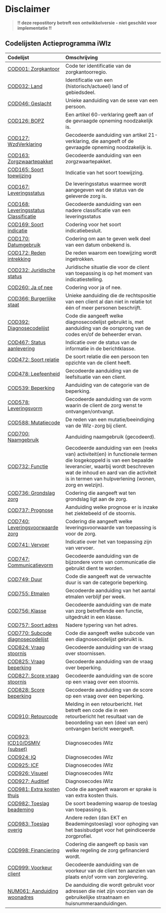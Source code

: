 # Disclaimer
> **!! deze repostitory betreft een ontwikkelversie - niet geschikt voor implementatie !!**

## Codelijsten Actieprogramma iWlz
|Codelijst |Omschrijving|
|:---------|:-----------|
|[COD001: Zorgkantoor](/codelijsten/COD001)|Code ter identificatie van de zorgkantoorregio.|
|[COD032: Land](/codelijsten/COD032)|Identificatie van een (historisch/actueel) land of gebiedsdeel.|
|[COD046: Geslacht](/codelijsten/COD046)|Unieke aanduiding van de sexe van een persoon.|
|[COD126: BOPZ](/codelijsten/COD126)|Een artikel 60-verklaring geeft aan of de gevraagde opneming noodzakelijk is.|
|[COD127: WzdVerklaring](/codelijsten/COD127)|Gecodeerde aanduiding van artikel 21-verklaring, die aangeeft of de gevraagde opneming noodzakelijk is.|
|[COD163: Zorgzwaartepakket](/codelijsten/COD163)|Gecodeerde aanduiding van een zorgzwaartepakket.|
|[COD165: Soort toewijzing](/codelijsten/COD165)|Indicatie van het soort toewijzing.|
|[COD167: Leveringsstatus](/codelijsten/COD167)|De leveringsstatus waarmee wordt aangegeven wat de status van de geleverde zorg is.|
|[COD168: Leveringsstatus Classificatie](/codelijsten/COD168)|Gecodeerde aanduiding van een nadere classificatie van een leveringsstatus|
|[COD169: Soort indicatie](/codelijsten/COD169)|Codering voor het soort indicatiebesluit.|
|[COD170: Datumgebruik](/codelijsten/COD170)|Codering om aan te geven welk deel van een datum onbekend is.|
|[COD172: Reden intrekking](/codelijsten/COD172)|De reden waarom een toewijzing wordt ingetrokken.|
|[COD232: Juridische status](/codelijsten/COD232)|Juridische situatie die voor de client van toepassing is op het moment van indicatiestelling.|
|[COD260: Ja of nee](/codelijsten/COD260)|Codering voor ja of nee.|
|[COD366: Burgerlijke staat](/codelijsten/COD366)|Unieke aanduiding die de rechtspositie van een client al dan niet in relatie tot één of meer personen beschrijft.|
|[COD392: Diagnosecodelijst](/codelijsten/COD392)|Code die aangeeft welke diagnosecodelijst gebruikt is, met aanduiding van de oorsprong van de codes en/of de beheerder ervan.|
|[COD467: Status aanlevering](/codelijsten/COD467)|Indicatie over de status van de informatie in de berichtklasse.|
|[COD472: Soort relatie](/codelijsten/COD472)|De soort relatie die een persoon ten opzichte van de client heeft.|
|[COD478: Leefeenheid](/codelijsten/COD478)|Gecodeerde aanduiding van de leefsituatie van een client.|
|[COD539: Beperking](/codelijsten/COD539)|Aanduiding van de categorie van de beperking.|
|[COD578: Leveringsvorm](/codelijsten/COD578)|Gecodeerde aanduiding van de vorm waarin de client de zorg wenst te ontvangen/ontvangt.|
|[COD588: Mutatiecode](/codelijsten/COD588)|De reden van een mutatie/beeindiging van de Wlz-zorg bij client.|
|[COD700: Naamgebruik](/codelijsten/COD700)|Aanduiding naamgebruik (gecodeerd).|
|[COD732: Functie](/codelijsten/COD732)|Gecodeerde aanduiding van een (reeks van) activiteit(en) in functionele termen die losgekoppeld is van een bepaalde leverancier, waarbij wordt beschreven wat de inhoud en aard van die activiteit is in termen van hulpverlening (wonen, zorg en welzijn).|
|[COD736: Grondslag zorg](/codelijsten/COD736)|Codering die aangeeft wat ten grondslag ligt aan de zorg.|
|[COD737: Prognose](/codelijsten/COD737)|Aanduiding welke prognose er is inzake het ziektebeeld of de stoornis.|
|[COD740: Leveringsvoorwaarde zorg](/codelijsten/COD740)|Codering die aangeeft welke leveringsvoorwaarde van toepassing is voor de zorg.|
|[COD741: Vervoer](/codelijsten/COD741)|Indicatie over het van toepassing zijn van vervoer.|
|[COD747: Communicatievorm](/codelijsten/COD747)|Gecodeerde aanduiding van de bijzondere vorm van communicatie die gebruikt dient te worden.|
|[COD749: Duur](/codelijsten/COD749)|Code die aangeeft wat de verwachte duur is van de categorie beperking.|
|[COD755: Etmalen](/codelijsten/COD755)|Gecodeerde aanduiding van het aantal etmalen verblijf per week.|
|[COD756: Klasse](/codelijsten/COD756)|Gecodeerde aanduiding van de mate van zorg betreffende een functie, uitgedrukt in een klasse.|
|[COD757: Soort adres](/codelijsten/COD757)|Nadere typering van het adres.|
|[COD770: Subcode diagnosecodelijst](/codelijsten/COD770)|Code die aangeeft welke subcode van een diagnosecodelijst gebruikt is.|
|[COD824: Vraag stoornis](/codelijsten/COD824)|Gecodeerde aanduiding van de vraag over stoornissen.|
|[COD825: Vraag beperking](/codelijsten/COD825)|Gecodeerde aanduiding van de vraag over beperking.|
|[COD827: Score vraag stoornis](/codelijsten/COD827)|Gecodeerde aanduiding van de score op een vraag over een stoornis.|
|[COD828: Score beperking](/codelijsten/COD828)|Gecodeerde aanduiding van de score op een vraag over een beperking.|
|[COD910: Retourcode](/codelijsten/COD910)|Melding in een retourbericht. Het betreft een code die in een retourbericht het resultaat van de beoordeling van een (deel van een) ontvangen bericht weergeeft.|
|[COD923: ICD10/DSMIV (subset)](/codelijsten/COD923)|Diagnosecodes iWlz|
|[COD924: IQ](/codelijsten/COD924)|Diagnosecodes iWlz|
|[COD925: ICF](/codelijsten/COD925)|Diagnosecodes iWlz|
|[COD926: Visueel](/codelijsten/COD926)|Diagnosecodes iWlz|
|[COD927: Auditief](/codelijsten/COD927)|Diagnosecodes iWlz|
|[COD981: Extra kosten thuis](/codelijsten/COD981)|Code die aangeeft waarom er sprake is van extra kosten thuis.|
|[COD982: Toeslag beademing](/codelijsten/COD982)|De soort beademing waarop de toeslag van toepassing is.|
|[COD983: Toeslag overig](/codelijsten/COD983)|Andere reden (dan EKT en Beademingstoeslag) voor ophoging van het basisbudget voor het geindiceerde zorgprofiel.|
|[COD998: Financiering](/codelijsten/COD998)|Codering die aangeeft op basis van welke regeling de zorg gefinancierd wordt.|
|[COD999: Voorkeur client](/codelijsten/COD999)|Gecodeerde aanduiding van de voorkeur van de client ten aanzien van plaats en/of vorm van zorglevering.|
|[NUM061: Aanduiding woonadres](/codelijsten/NUM061)|De aanduiding die wordt gebruikt voor adressen die niet zijn voorzien van de gebruikelijke straatnaam en huisnummeraanduidingen.|